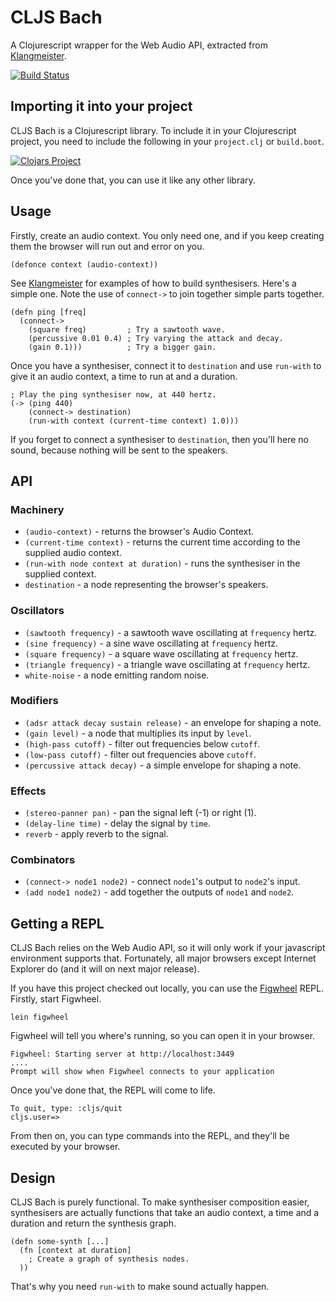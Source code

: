 CLJS Bach
=========

A Clojurescript wrapper for the Web Audio API, extracted from [Klangmeister](http://ctford.github.io/klangmeister/).

[![Build Status](https://travis-ci.org/ctford/cljs-bach.png)](https://travis-ci.org/ctford/cljs-bach)

Importing it into your project
------------------------------

CLJS Bach is a Clojurescript library. To include it in your Clojurescript project, you need to
include the following in your `project.clj` or `build.boot`.

[![Clojars Project](http://clojars.org/cljs-bach/latest-version.svg)](http://clojars.org/cljs-bach)

Once you've done that, you can use it like any other library.

Usage
-----

Firstly, create an audio context. You only need one, and if you keep creating them the browser will run out and error on you.

    (defonce context (audio-context))

See [Klangmeister](http://ctford.github.io/klangmeister/) for examples of how to build synthesisers. Here's a simple
one. Note the use of `connect->` to join together simple parts together.

    (defn ping [freq]
      (connect->
        (square freq)         ; Try a sawtooth wave.
        (percussive 0.01 0.4) ; Try varying the attack and decay.
        (gain 0.1)))          ; Try a bigger gain.

Once you have a synthesiser, connect it to `destination` and use `run-with` to give it an audio context, a time to run at
and a duration.

    ; Play the ping synthesiser now, at 440 hertz.
    (-> (ping 440)
        (connect-> destination)
        (run-with context (current-time context) 1.0)))

If you forget to connect a synthesiser to `destination`, then you'll here no sound, because nothing will be sent to the speakers.

API
---

### Machinery

* `(audio-context)` - returns the browser's Audio Context.
* `(current-time context)` - returns the current time according to the supplied audio context.
* `(run-with node context at duration)` - runs the synthesiser in the supplied context.
* `destination` - a node representing the browser's speakers.

### Oscillators

* `(sawtooth frequency)` - a sawtooth wave oscillating at `frequency` hertz.
* `(sine frequency)` - a sine wave oscillating at `frequency` hertz.
* `(square frequency)` - a square wave oscillating at `frequency` hertz.
* `(triangle frequency)` - a triangle wave oscillating at `frequency` hertz.
* `white-noise` - a node emitting random noise.

### Modifiers

* `(adsr attack decay sustain release)` - an envelope for shaping a note.
* `(gain level)` - a node that multiplies its input by `level`.
* `(high-pass cutoff)` - filter out frequencies below `cutoff`.
* `(low-pass cutoff)` - filter out frequencies above `cutoff`.
* `(percussive attack decay)` - a simple envelope for shaping a note.

### Effects

* `(stereo-panner pan)` - pan the signal left (-1) or right (1).
* `(delay-line time)` - delay the signal by `time`.
* `reverb` - apply reverb to the signal.

### Combinators

* `(connect-> node1 node2)` - connect `node1`'s output to `node2`'s input.
* `(add node1 node2)` - add together the outputs of `node1` and `node2`.

Getting a REPL
--------------

CLJS Bach relies on the Web Audio API, so it will only work if your javascript environment supports that. Fortunately, all
major browsers except Internet Explorer do (and it will on next major release).

If you have this project checked out locally, you can use the [Figwheel](https://github.com/bhauman/lein-figwheel) REPL. Firstly,
start Figwheel.

    lein figwheel

Figwheel will tell you where's running, so you can open it in your browser.

    Figwheel: Starting server at http://localhost:3449
    ....
    Prompt will show when Figwheel connects to your application

Once you've done that, the REPL will come to life.

    To quit, type: :cljs/quit
    cljs.user=>

From then on, you can type commands into the REPL, and they'll be executed by your browser.

Design
------

CLJS Bach is purely functional. To make synthesiser composition easier, synthesisers are actually functions that take
an audio context, a time and a duration and return the synthesis graph.

    (defn some-synth [...]
      (fn [context at duration]
        ; Create a graph of synthesis nodes.
      ))

That's why you need `run-with` to make sound actually happen.

